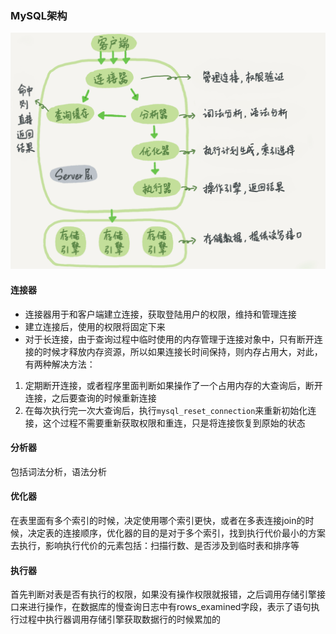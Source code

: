 ### MySQL架构
![image](https://github.com/Default-loves/My-Computer-Path/blob/master/pic/MySQL/MySQL%E6%9E%B6%E6%9E%84%E7%A4%BA%E6%84%8F%E5%9B%BE.png)
#### 连接器
- 连接器用于和客户端建立连接，获取登陆用户的权限，维持和管理连接
- 建立连接后，使用的权限将固定下来
- 对于长连接，由于查询过程中临时使用的内存管理于连接对象中，只有断开连接的时候才释放内存资源，所以如果连接长时间保持，则内存占用大，对此，有两种解决方法：
1. 定期断开连接，或者程序里面判断如果操作了一个占用内存的大查询后，断开连接，之后要查询的时候重新连接
2. 在每次执行完一次大查询后，执行`mysql_reset_connection`来重新初始化连接，这个过程不需要重新获取权限和重连，只是将连接恢复到原始的状态

#### 分析器
包括词法分析，语法分析

#### 优化器
在表里面有多个索引的时候，决定使用哪个索引更快，或者在多表连接join的时候，决定表的连接顺序，优化器的目的是对于多个索引，找到执行代价最小的方案去执行，影响执行代价的元素包括：扫描行数、是否涉及到临时表和排序等

#### 执行器
首先判断对表是否有执行的权限，如果没有操作权限就报错，之后调用存储引擎接口来进行操作，在数据库的慢查询日志中有rows_examined字段，表示了语句执行过程中执行器调用存储引擎获取数据行的时候累加的